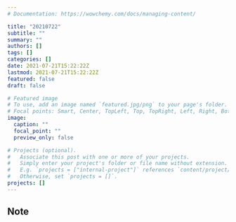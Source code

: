 ```yaml
---
# Documentation: https://wowchemy.com/docs/managing-content/

title: "20210722"
subtitle: ""
summary: ""
authors: []
tags: []
categories: []
date: 2021-07-21T15:22:22Z
lastmod: 2021-07-21T15:22:22Z
featured: false
draft: false

# Featured image
# To use, add an image named `featured.jpg/png` to your page's folder.
# Focal points: Smart, Center, TopLeft, Top, TopRight, Left, Right, BottomLeft, Bottom, BottomRight.
image:
  caption: ""
  focal_point: ""
  preview_only: false

# Projects (optional).
#   Associate this post with one or more of your projects.
#   Simply enter your project's folder or file name without extension.
#   E.g. `projects = ["internal-project"]` references `content/project/deep-learning/index.md`.
#   Otherwise, set `projects = []`.
projects: []
---
```


## Note

